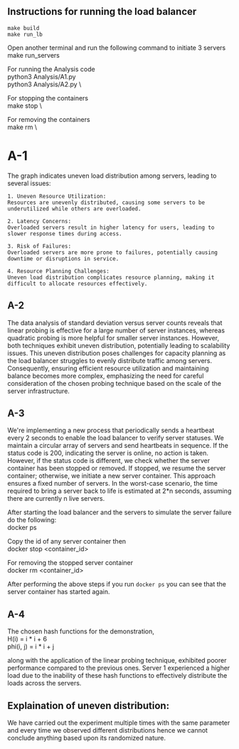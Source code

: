 ## Instructions for running the load balancer

    make build 
    make run_lb

Open another terminal and run the following command to initiate 3 servers \
    make run_servers

For running the Analysis code \
    python3 Analysis/A1.py \
    python3 Analysis/A2.py \

For stopping the containers \
    make stop \

For removing the containers \
    make rm \

# A-1

The graph indicates uneven load distribution among servers, leading to several issues:

    1. Uneven Resource Utilization:
    Resources are unevenly distributed, causing some servers to be underutilized while others are overloaded.

    2. Latency Concerns:
    Overloaded servers result in higher latency for users, leading to slower response times during access.

    3. Risk of Failures:
    Overloaded servers are more prone to failures, potentially causing downtime or disruptions in service.

    4. Resource Planning Challenges:
    Uneven load distribution complicates resource planning, making it difficult to allocate resources effectively.

<!-- TODO: Explaination of the uneven distribution -->

## A-2

The data analysis of standard deviation versus server counts reveals that linear probing is effective for a large number of server instances, whereas quadratic probing is more helpful for smaller server instances. However, both techniques exhibit uneven distribution, potentially leading to scalability issues. This uneven distribution poses challenges for capacity planning as the load balancer struggles to evenly distribute traffic among servers. Consequently, ensuring efficient resource utilization and maintaining balance becomes more complex, emphasizing the need for careful consideration of the chosen probing technique based on the scale of the server infrastructure.


<!-- TODO: Explaination of the uneven distribution -->

## A-3

We're implementing a new process that periodically sends a heartbeat every 2 seconds to enable the load balancer to verify server statuses. We maintain a circular array of servers and send heartbeats in sequence. If the status code is 200, indicating the server is online, no action is taken. However, if the status code is different, we check whether the server container has been stopped or removed. If stopped, we resume the server container; otherwise, we initiate a new server container. This approach ensures a fixed number of servers. In the worst-case scenario, the time required to bring a server back to life is estimated at 2*n seconds, assuming there are currently n live servers.

After starting the load balancer and the servers to simulate the server failure do the following: \
    docker ps

Copy the id of any server container then \
    docker stop <container_id>

For removing the stopped server container \
    docker rm <container_id>

After performing the above steps if you run `docker ps` you can see that the server container has started again.

## A-4

The chosen hash functions for the demonstration, \
H(i)      = i * i + 6 \
phi(i, j) = i * i + j 

along with the application of the linear probing technique, exhibited poorer performance compared to the previous ones. Server 1 experienced a higher load due to the inability of these hash functions to effectively distribute the loads across the servers.


## Explaination of uneven distribution:
We have carried out the experiment multiple times with the same parameter and every time we observed different distributions hence we cannot conclude anything based upon its randomized nature.
